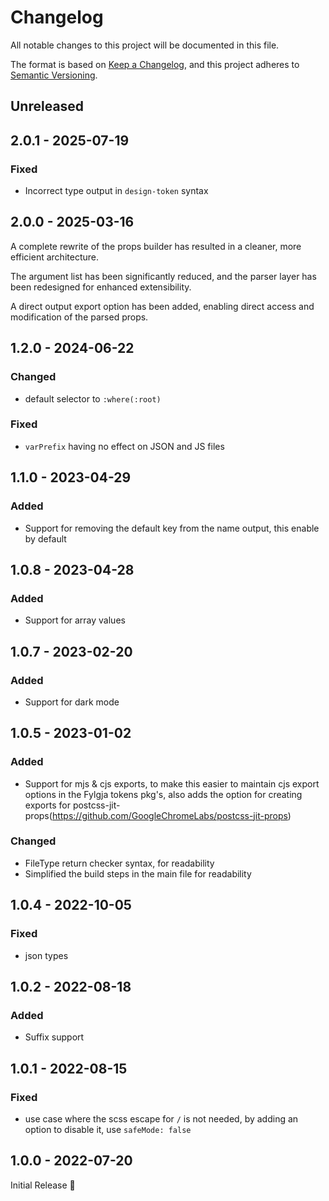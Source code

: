 # Changelog

All notable changes to this project will be documented in this file.

The format is based on [Keep a Changelog](https://keepachangelog.com/en/1.1.0/),
and this project adheres to [Semantic Versioning](https://semver.org/spec/v2.0.0.html).

## Unreleased

## 2.0.1 - 2025-07-19

### Fixed
- Incorrect type output in `design-token` syntax

## 2.0.0 - 2025-03-16

A complete rewrite of the props builder has resulted in a cleaner,
more efficient architecture.

The argument list has been significantly reduced,
and the parser layer has been redesigned for enhanced extensibility.

A direct output export option has been added,
enabling direct access and modification of the parsed props.

## 1.2.0 - 2024-06-22

### Changed
- default selector to `:where(:root)`

### Fixed
- `varPrefix` having no effect on JSON and JS files

## 1.1.0 - 2023-04-29

### Added
- Support for removing the default key from the name output, this enable by default

## 1.0.8 - 2023-04-28

### Added
- Support for array values

## 1.0.7 - 2023-02-20

### Added
- Support for dark mode

## 1.0.5 - 2023-01-02

### Added
- Support for mjs & cjs exports,
  to make this easier to maintain cjs export options in the Fylgja tokens pkg's,
  also adds the option for creating exports for postcss-jit-props(https://github.com/GoogleChromeLabs/postcss-jit-props)

### Changed
- FileType return checker syntax, for readability
- Simplified the build steps in the main file for readability

## 1.0.4 - 2022-10-05

### Fixed
- json types

## 1.0.2 - 2022-08-18

### Added
- Suffix support

## 1.0.1 - 2022-08-15

### Fixed
- use case where the scss escape for `/` is not needed,
  by adding an option to disable it,
  use `safeMode: false`

## 1.0.0 - 2022-07-20

Initial Release 🎉

